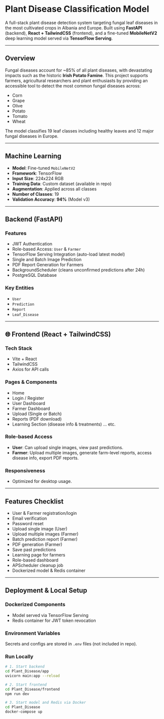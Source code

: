 # Plant Disease Classification Model

A full-stack plant disease detection system targeting fungal leaf diseases in the most cultivated crops in Albania and Europe. Built using **FastAPI** (backend), **React + TailwindCSS** (frontend), and a fine-tuned **MobileNetV2** deep learning model served via **TensorFlow Serving**.

---

##  Overview

Fungal diseases account for ~85% of all plant diseases, with devastating impacts such as the historic **Irish Potato Famine**. This project supports farmers, agricultural researchers and plant enthusiasts by providing an accessible tool to detect the most common fungal diseases across:

- Corn
- Grape
- Olive
- Potato
- Tomato
- Wheat

The model classifies 19 leaf classes including healthy leaves and 12 major fungal diseases in Europe.

---

## Machine Learning

- **Model**: Fine-tuned `MobileNetV2`
- **Framework**: TensorFlow
- **Input Size**: 224x224 RGB
- **Training Data**: Custom dataset (available in repo)
- **Augmentation**: Applied across all classes
- **Number of Classes**: 19
- **Validation Accuracy**: **94%** (Model v3)

---

## Backend (FastAPI)

### Features

- JWT Authentication
- Role-based Access: `User` & `Farmer`
- TensorFlow Serving Integration (auto-load latest model)
- Single and Batch Image Prediction
- PDF Report Generation for Farmers
- BackgroundScheduler (cleans unconfirmed predictions after 24h)
- PostgreSQL Database

### Key Entities

- `User`
- `Prediction`
- `Report`
- `Leaf_Disease`

---

## 🌐 Frontend (React + TailwindCSS)

### Tech Stack

- Vite + React
- TailwindCSS
- Axios for API calls

### Pages & Components

- Home
- Login / Register
- User Dashboard
- Farmer Dashboard
- Upload (Single or Batch)
- Reports (PDF download)
- Learning Section (disease info & treatments) ... etc.

### Role-based Access

- **User**: Can upload single images, view past predictions.
- **Farmer**: Upload multiple images, generate farm-level reports, access disease info, export PDF reports.

### Responsiveness

- Optimized for desktop usage.

---

## Features Checklist

- User & Farmer registration/login     
- Email verification                  
- Password reset                      
- Upload single image (User)          
- Upload multiple images (Farmer)      
- Batch prediction report (Farmer)     
- PDF generation (Farmer)              
- Save past predictions                
- Learning page for farmers            
- Role-based dashboard                 
- APScheduler cleanup job             
- Dockerized model & Redis container   

---

## Deployment & Local Setup

### Dockerized Components

-  Model served via TensorFlow Serving
-  Redis container for JWT token revocation

### Environment Variables

Secrets and configs are stored in `.env` files (not included in repo).

### Run Locally

```bash
# 1. Start backend
cd Plant_Disease/app
uvicorn main:app --reload

# 2. Start frontend
cd Plant_Disease/frontend
npm run dev

# 3. Start model and Redis via Docker
cd Plant_Disease
docker-compose up
